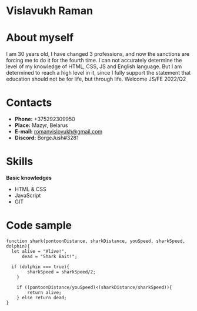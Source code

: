 
# Vislavukh Raman #

# About myself #

  I am 30 years old, I have changed 3 professions, and now the sanctions are forcing me to do it for the fourth time.
  I can not accurately determine the level of my knowledge of HTML, CSS, JS and English language. But I am determined to reach a high level in it, since I fully support the statement that education should not be for life, but through life.
  Welcome JS/FE 2022/Q2
  
# Contacts #
* __Phone:__ +375292309950
* __Place:__ Mazyr, Belarus
* __E-mail:__ romanvislovukh@gmail.com
* __Discord:__ BorgeJush#3281

# Skills #
__Basic knowledges__
* HTML & CSS
* JavaScript
* GIT

# Code sample #

```
function shark(pontoonDistance, sharkDistance, youSpeed, sharkSpeed, dolphin){
  let alive = "Alive!",
      dead = "Shark Bait!";
  
  if (dolphin === true){
        sharkSpeed = sharkSpeed/2;
    }

    if ((pontoonDistance/youSpeed)<(sharkDistance/sharkSpeed)){
        return alive;
    } else return dead;
}
```
